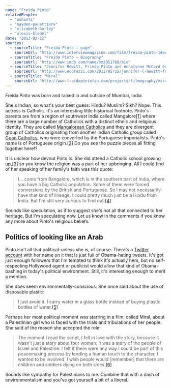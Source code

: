 ```yaml
---
name: "Freida Pinto"
relatedPeople:
  - "ashanti"
  - "hayden-panettiere"
  - "elizabeth-hurley"
  - "alexis-bledel"
date: "2013-02-22"
sources:
  - sourceTitle: "Freida Pinto – page"
    sourceUrl: "http://www.interviewmagazine.com/film/freida-pinto-1#page2"
  - sourceTitle: "Freida Pinto – Biography"
    sourceUrl: "http://www.imdb.com/name/nm2951768/bio"
  - sourceTitle: "Jennifer Hewitt, Frieda Pinto and Annalynne McCord Go Green"
    sourceUrl: "http://www.ecorazzi.com/2012/05/15/jennifer-l-hewitt-freida-pinto-and-annalynne-mccord-go-green/"
  - sourceTitle: "Miral"
    sourceUrl: "http://www.freidapintofan.com/projects/filmography/miral/"
---
```


Freida Pinto was born and raised in and outside of Mumbai, India.

She's Indian, so what's your best guess: Hindu? Muslim? Sikh? Nope. This actress is Catholic. It's an interesting little historical footnote. Pinto's parents are from a region of southwest India called Mangalore<a class="source-citation" href="#http://www.interviewmagazine.com/film/freida-pinto-1#page2" title="Freida Pinto – page">[1]</a> where there are a large number of Catholics with a distinct ethnic and religious identity. They are called [Mangalorean Catholics](http://en.wikipedia.org/wiki/Mangalorean_Catholic) and they are divergent group of Catholics originating from another Indian Catholic group called [Goan Catholics](http://en.wikipedia.org/wiki/Goan_Catholics), who were converted by the Portuguese imperialists. Pinto's name is of Portuguese origin.<a class="source-citation" href="#http://www.interviewmagazine.com/film/freida-pinto-1#page2" title="Freida Pinto – page">[2]</a> Do you see the puzzle pieces all fitting together here!?

It is unclear how devout Pinto is. She did attend a Catholic school growing up,<a class="source-citation" href="#http://www.imdb.com/name/nm2951768/bio" title="Freida Pinto – Biography">[3]</a> so you know the religion was a part of her upbringing. All I could find of her speaking of her family's faith was this quote:

>I… come from Bangalore, which is in the southern part of India, where you have a big Catholic population. Some of them were forced conversions by the British and Portuguese. So I may not necessarily have that kind of lineage. I could pretty much just be a Hindu from India. But I'm still very curious to find out.<a class="source-citation" href="#http://www.interviewmagazine.com/film/freida-pinto-1#page2" title="Freida Pinto – page">[4]</a>

Sounds like speculation, as if to suggest she's not all that connected to her heritage. But I'm speculating now. Let us know in the comments if you know any more about Pinto's religious beliefs.


## Politics of looking like an Arab

Pinto isn't all that political–unless she is, of course. There's a [Twitter account](https://twitter.com/freidapinto) with her name on it that is just full of Obama-hating tweets. It's got just enough followers that I'm tempted to think it's actually hers, but no self-respecting Hollywood agent or publicist would allow that kind of Obama-bashing in today's political environment. Still, it's interesting enough to merit a mention.

She does seem environmentally-conscious. She once said about the use of disposable plastic:

>I just avoid it. I carry water in a glass bottle instead of buying plastic bottles of water.<a class="source-citation" href="#http://www.ecorazzi.com/2012/05/15/jennifer-l-hewitt-freida-pinto-and-annalynne-mccord-go-green/" title="Jennifer Hewitt, Frieda Pinto and Annalynne McCord Go Green">[5]</a>

Perhaps her most political moment was starring in a film, called Miral, about a Palestinian girl who is faced with the trials and tribulations of her people. She said of the reason she accepted the role:

>The moment I read the script, I fell in love with the story, because it wasn't just a story about four women; it was a story of the people of Israel and Palestine. I felt if there were any way I could be part of this peacemaking process by lending a human touch to the character, I wanted to be involved. I wish people would [remember] that there are children and soldiers dying on both sides.<a class="source-citation" href="#http://www.freidapintofan.com/projects/filmography/miral/" title="Miral">[6]</a>

Sounds like sympathy for Palestinians to me. Combine that with a dash of environmentalism and you've got yourself a bit of a liberal.
